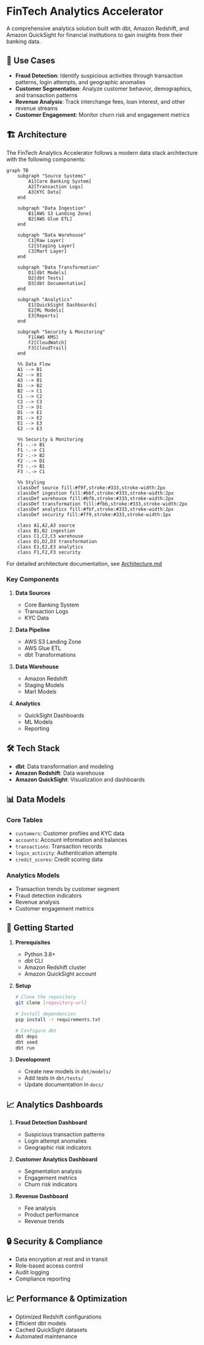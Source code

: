 # FinTech Analytics Accelerator

A comprehensive analytics solution built with dbt, Amazon Redshift, and Amazon QuickSight for financial institutions to gain insights from their banking data.

## 🎯 Use Cases

- **Fraud Detection**: Identify suspicious activities through transaction patterns, login attempts, and geographic anomalies
- **Customer Segmentation**: Analyze customer behavior, demographics, and transaction patterns
- **Revenue Analysis**: Track interchange fees, loan interest, and other revenue streams
- **Customer Engagement**: Monitor churn risk and engagement metrics

## 🏗️ Architecture

The FinTech Analytics Accelerator follows a modern data stack architecture with the following components:

```mermaid
graph TB
    subgraph "Source Systems"
        A1[Core Banking System]
        A2[Transaction Logs]
        A3[KYC Data]
    end

    subgraph "Data Ingestion"
        B1[AWS S3 Landing Zone]
        B2[AWS Glue ETL]
    end

    subgraph "Data Warehouse"
        C1[Raw Layer]
        C2[Staging Layer]
        C3[Mart Layer]
    end

    subgraph "Data Transformation"
        D1[dbt Models]
        D2[dbt Tests]
        D3[dbt Documentation]
    end

    subgraph "Analytics"
        E1[QuickSight Dashboards]
        E2[ML Models]
        E3[Reports]
    end

    subgraph "Security & Monitoring"
        F1[AWS KMS]
        F2[CloudWatch]
        F3[CloudTrail]
    end

    %% Data Flow
    A1 --> B1
    A2 --> B1
    A3 --> B1
    B1 --> B2
    B2 --> C1
    C1 --> C2
    C2 --> C3
    C3 --> D1
    D1 --> E1
    D1 --> E2
    E1 --> E3
    E2 --> E3

    %% Security & Monitoring
    F1 -.-> B1
    F1 -.-> C1
    F2 -.-> B2
    F2 -.-> D1
    F3 -.-> B1
    F3 -.-> C1

    %% Styling
    classDef source fill:#f9f,stroke:#333,stroke-width:2px
    classDef ingestion fill:#bbf,stroke:#333,stroke-width:2px
    classDef warehouse fill:#bfb,stroke:#333,stroke-width:2px
    classDef transformation fill:#fbb,stroke:#333,stroke-width:2px
    classDef analytics fill:#fbf,stroke:#333,stroke-width:2px
    classDef security fill:#ff9,stroke:#333,stroke-width:2px

    class A1,A2,A3 source
    class B1,B2 ingestion
    class C1,C2,C3 warehouse
    class D1,D2,D3 transformation
    class E1,E2,E3 analytics
    class F1,F2,F3 security
```

For detailed architecture documentation, see [Architecture.md](docs/architecture.md)

### Key Components

1. **Data Sources**
   - Core Banking System
   - Transaction Logs
   - KYC Data

2. **Data Pipeline**
   - AWS S3 Landing Zone
   - AWS Glue ETL
   - dbt Transformations

3. **Data Warehouse**
   - Amazon Redshift
   - Staging Models
   - Mart Models

4. **Analytics**
   - QuickSight Dashboards
   - ML Models
   - Reporting

## 🛠️ Tech Stack

- **dbt**: Data transformation and modeling
- **Amazon Redshift**: Data warehouse
- **Amazon QuickSight**: Visualization and dashboards

## 📊 Data Models

### Core Tables
- `customers`: Customer profiles and KYC data
- `accounts`: Account information and balances
- `transactions`: Transaction records
- `login_activity`: Authentication attempts
- `credit_scores`: Credit scoring data

### Analytics Models
- Transaction trends by customer segment
- Fraud detection indicators
- Revenue analysis
- Customer engagement metrics

## 🚀 Getting Started

1. **Prerequisites**
   - Python 3.8+
   - dbt CLI
   - Amazon Redshift cluster
   - Amazon QuickSight account

2. **Setup**
   ```bash
   # Clone the repository
   git clone [repository-url]
   
   # Install dependencies
   pip install -r requirements.txt
   
   # Configure dbt
   dbt deps
   dbt seed
   dbt run
   ```

3. **Development**
   - Create new models in `dbt/models/`
   - Add tests in `dbt/tests/`
   - Update documentation in `docs/`

## 📈 Analytics Dashboards

1. **Fraud Detection Dashboard**
   - Suspicious transaction patterns
   - Login attempt anomalies
   - Geographic risk indicators

2. **Customer Analytics Dashboard**
   - Segmentation analysis
   - Engagement metrics
   - Churn risk indicators

3. **Revenue Dashboard**
   - Fee analysis
   - Product performance
   - Revenue trends

## 🔒 Security & Compliance

- Data encryption at rest and in transit
- Role-based access control
- Audit logging
- Compliance reporting

## 📈 Performance & Optimization

- Optimized Redshift configurations
- Efficient dbt models
- Cached QuickSight datasets
- Automated maintenance